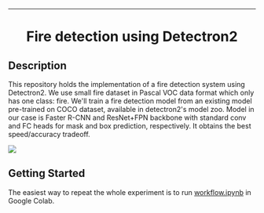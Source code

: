 
---   
<div align="center">
 
# Fire detection using Detectron2

</div>
 
## Description
This repository holds the implementation of a fire detection system using Detectron2.
We use small fire dataset in Pascal VOC data format which only has one class: fire.
We'll train a fire detection model from an existing model pre-trained on COCO dataset, available in detectron2's model zoo.
Model in our case is Faster R-CNN and ResNet+FPN backbone with standard conv and FC heads for mask and box prediction, respectively. 
It obtains the best speed/accuracy tradeoff.

![](demo.gif)

## Getting Started   
The easiest way to repeat the whole experiment is to run [workflow.ipynb](workflow.ipynb]) in Google Colab.
